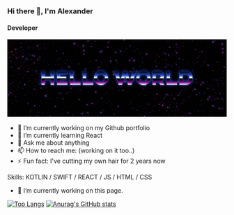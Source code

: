 ### Hi there 👋, I'm Alexander
#### Developer
![Developer](https://github.com/Lagos77/Github-Banner/blob/master/helloworldbanner.jpg)

- 🔭 I’m currently working on my Github portfolio
- 🌱 I’m currently learning React
- 💬 Ask me about anything
- 📫 How to reach me: (working on it too..)
- ⚡ Fun fact: I've cutting my own hair for 2 years now

Skills: KOTLIN / SWIFT / REACT / JS / HTML / CSS

- 🔭 I’m currently working on this page. 

[![Top Langs](https://github-readme-stats.vercel.app/api/top-langs/?username=Lagos77&layout=compact)](https://github.com/anuraghazra/github-readme-stats) [![Anurag's GitHub stats](https://github-readme-stats.vercel.app/api?username=Lagos77)](https://github.com/anuraghazra/github-readme-stats) 




<!--
**Lagos77/Lagos77** is a ✨ _special_ ✨ repository because its `README.md` (this file) appears on your GitHub profile.

Here are some ideas to get you started:

- 🔭 I’m currently working on ...
- 🌱 I’m currently learning ...
- 👯 I’m looking to collaborate on ...
- 🤔 I’m looking for help with ...
- 💬 Ask me about ...
- 📫 How to reach me: ...
- 😄 Pronouns: ...
- ⚡ Fun fact: ...
-->
